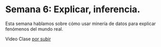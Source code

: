 # Semana 6: Explicar, inferencia. 

Esta semana hablamos sobre cómo usar minería de datos para explicar fenómenos del mundo real. 

Video Clase [por subir]()
